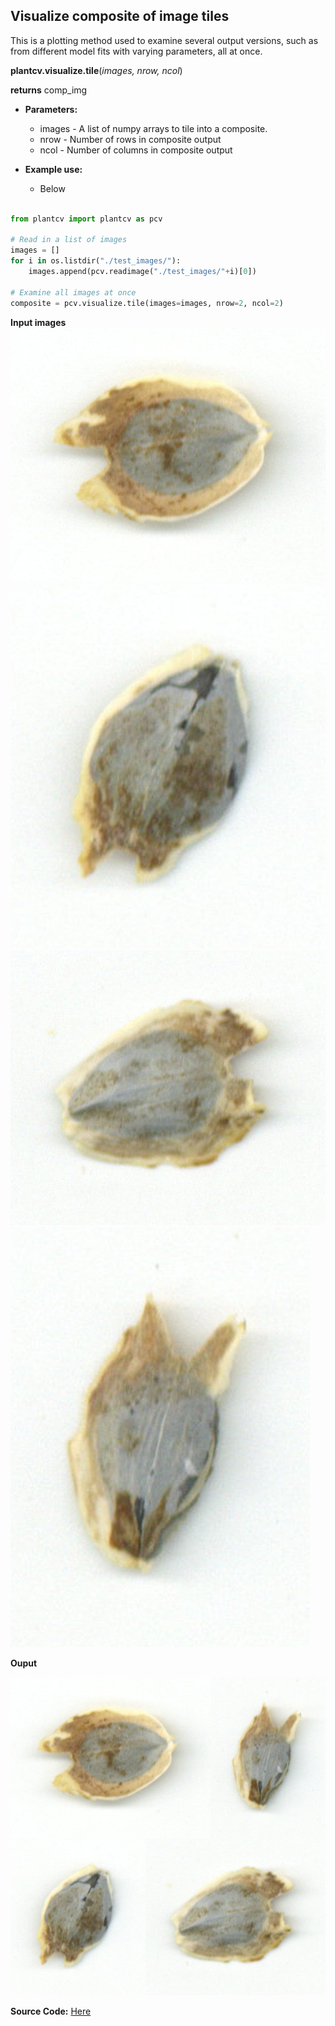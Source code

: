 ## Visualize composite of image tiles

This is a plotting method used to examine several output versions, such as from different model fits with varying parameters, all at once.

**plantcv.visualize.tile**(*images, nrow, ncol*)

**returns** comp_img

- **Parameters:**
    - images - A list of numpy arrays to tile into a composite.
    - nrow - Number of rows in composite output
    - ncol - Number of columns in composite output

- **Example use:**
    - Below


```python

from plantcv import plantcv as pcv

# Read in a list of images
images = []
for i in os.listdir("./test_images/"):
    images.append(pcv.readimage("./test_images/"+i)[0])

# Examine all images at once
composite = pcv.visualize.tile(images=images, nrow=2, ncol=2)

```

**Input images**
![Screenshot](img/documentation_images/visualize_tile/Tile_1.png)
![Screenshot](img/documentation_images/visualize_tile/Tile_2.png)
![Screenshot](img/documentation_images/visualize_tile/Tile_3.png)
![Screenshot](img/documentation_images/visualize_tile/Tile_4.png)

**Ouput**

![Screenshot](img/documentation_images/visualize_tile/Tile_output.png)

**Source Code:** [Here](https://github.com/danforthcenter/plantcv/blob/main/plantcv/plantcv/visualize/tile.py)